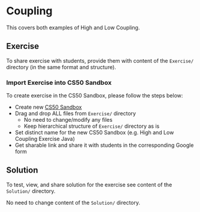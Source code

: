 # Coupling
This covers both examples of High and Low Coupling.

## Exercise
To share exercise with students, provide them with content of the `Exercise/` directory (in the same format and
structure).
### Import Exercise into CS50 Sandbox
To create exercise in the CS50 Sandbox, please follow the steps below:
* Create new [CS50 Sandbox](https://sandbox.cs50.io)
* Drag and drop ALL files from `Exercise/` directory
  * No need to change/modify any files
  * Keep hierarchical structure of `Exercise/` directory as is
* Set distinct name for the new CS50 Sandbox (e.g. High and Low Coupling Exercise Java)
* Get sharable link and share it with students in the corresponding Google form

## Solution
To test, view, and share solution for the exercise see content of the `Solution/` directory.

No need to change content of the `Solution/` directory.
